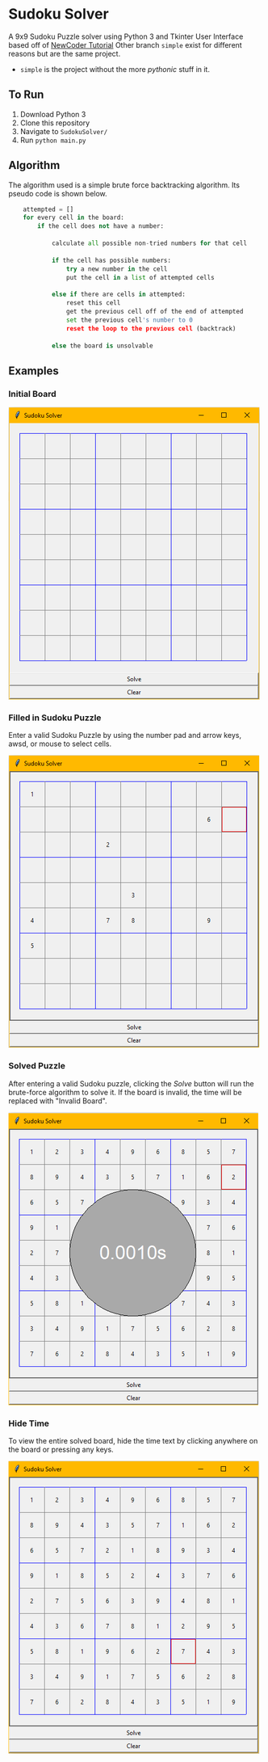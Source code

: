 # Sudoku Solver
A 9x9 Sudoku Puzzle solver using Python 3 and Tkinter
User Interface based off of [NewCoder Tutorial](http://newcoder.io/gui/part-3/)
Other branch `simple` exist for different reasons but are the same project.
- `simple` is the project without the more *pythonic* stuff in it.

## To Run ##
1. Download Python 3
2. Clone this repository
3. Navigate to `SudokuSolver/`
4. Run `python main.py`


## Algorithm ##

The algorithm used is a simple brute force backtracking algorithm. Its
pseudo code is shown below.

````Python
    attempted = []
    for every cell in the board:
        if the cell does not have a number:

            calculate all possible non-tried numbers for that cell

            if the cell has possible numbers:
                try a new number in the cell
                put the cell in a list of attempted cells

            else if there are cells in attempted:
                reset this cell
                get the previous cell off of the end of attempted
                set the previous cell's number to 0
                reset the loop to the previous cell (backtrack)

            else the board is unsolvable

````


## Examples ##

### Initial Board ##

![Initial empty Sudoku Board](/assets/ex_blank.png)

### Filled in Sudoku Puzzle ###

Enter a valid Sudoku Puzzle by using the number pad and arrow keys, awsd, or
mouse to select cells.

![Initial empty Sudoku Board](/assets/ex_initial.png)

### Solved Puzzle ###

After entering a valid Sudoku puzzle, clicking the *Solve* button will
run the brute-force algorithm to solve it. If the board is invalid, the time
will be replaced with "Invalid Board".

![Initial empty Sudoku Board](/assets/ex_solved.png)

### Hide Time ###

To view the entire solved board, hide the time text by clicking anywhere on the
board or pressing any keys.

![Initial empty Sudoku Board](/assets/ex_solved_board.png)
